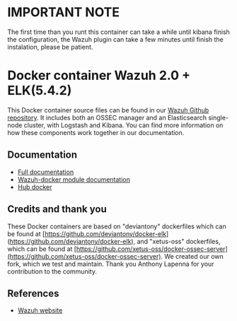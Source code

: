 # IMPORTANT NOTE

The first time than you runt this container can take a while until kibana finish the configuration, the Wazuh plugin can take a few minutes until finish the instalation, please be patient.

# Docker container Wazuh 2.0 + ELK(5.4.2)

This Docker container source files can be found in our [Wazuh Github repository](https://github.com/wazuh/wazuh). It includes both an OSSEC manager and an Elasticsearch single-node cluster, with Logstash and Kibana. You can find more information on how these components work together in our documentation.

## Documentation

* [Full documentation](http://documentation.wazuh.com)
* [Wazuh-docker module documentation](https://documentation.wazuh.com/current/docker/index.html)
* [Hub docker](https://hub.docker.com/u/wazuh)

## Credits and thank you

These Docker containers are based on "deviantony" dockerfiles which can be found at [https://github.com/deviantony/docker-elk] (https://github.com/deviantony/docker-elk), and "xetus-oss" dockerfiles, which can be found at [https://github.com/xetus-oss/docker-ossec-server](https://github.com/xetus-oss/docker-ossec-server). We created our own fork, which we test and maintain. Thank you Anthony Lapenna for your contribution to the community.

## References

* [Wazuh website](http://wazuh.com)
